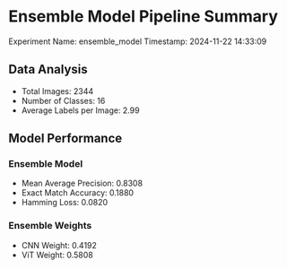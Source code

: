 # Ensemble Model Pipeline Summary

Experiment Name: ensemble_model
Timestamp: 2024-11-22 14:33:09

## Data Analysis
- Total Images: 2344
- Number of Classes: 16
- Average Labels per Image: 2.99

## Model Performance

### Ensemble Model
- Mean Average Precision: 0.8308
- Exact Match Accuracy: 0.1880
- Hamming Loss: 0.0820

### Ensemble Weights
- CNN Weight: 0.4192
- ViT Weight: 0.5808

